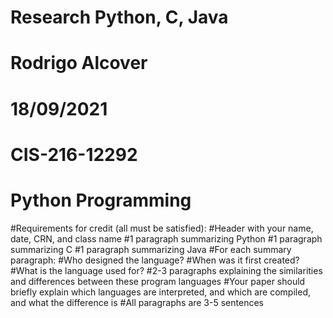 # Research Python, C, Java


# Rodrigo Alcover
# 18/09/2021
# CIS-216-12292 
# Python Programming

 #Requirements for credit (all must be satisfied):
#Header with your name, date, CRN, and class name
#1 paragraph summarizing Python
#1 paragraph summarizing C
#1 paragraph summarizing Java
#For each summary paragraph:
#Who designed the language?
#When was it first created?
#What is the language used for?
#2-3 paragraphs explaining the similarities and differences between these program languages
#Your paper should briefly explain which languages are interpreted, and which are compiled, and what the difference is
#All paragraphs are 3-5 sentences
